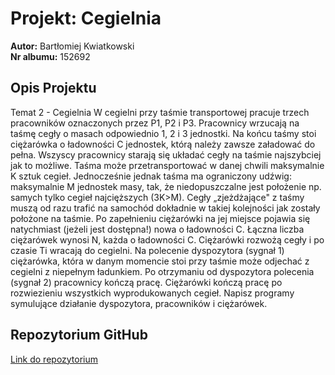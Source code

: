 # Projekt: Cegielnia

**Autor:** Bartłomiej Kwiatkowski  
**Nr albumu:** 152692

## Opis Projektu
Temat 2 - Cegielnia 
W cegielni przy taśmie transportowej pracuje trzech pracowników oznaczonych przez P1, P2 i P3. 
Pracownicy wrzucają na taśmę cegły o masach odpowiednio 1, 2 i 3 jednostki. Na końcu taśmy stoi 
ciężarówka o ładowności C jednostek, którą należy zawsze załadować do pełna. Wszyscy pracownicy 
starają się układać cegły na taśmie najszybciej jak to możliwe. Taśma może przetransportować w 
danej chwili maksymalnie K sztuk cegieł. Jednocześnie jednak taśma ma ograniczony udźwig: 
maksymalnie M jednostek masy, tak, że niedopuszczalne jest położenie np. samych tylko cegieł 
najcięższych (3K>M). Cegły „zjeżdżające" z taśmy muszą od razu trafić na samochód dokładnie w 
takiej kolejności jak zostały położone na taśmie. Po zapełnieniu ciężarówki na jej miejsce pojawia się 
natychmiast (jeżeli jest dostępna!) nowa o ładowności C. Łączna liczba ciężarówek wynosi N, każda 
o ładowności C. Ciężarówki rozwożą cegły i po czasie Ti wracają do cegielni. Na polecenie 
dyspozytora (sygnał 1) ciężarówka, która w danym momencie stoi przy taśmie może odjechać z 
cegielni z niepełnym ładunkiem. Po otrzymaniu od dyspozytora polecenia (sygnał 2) pracownicy 
kończą pracę. Ciężarówki kończą pracę po rozwiezieniu wszystkich wyprodukowanych cegieł. 
Napisz programy symulujące działanie dyspozytora, pracowników i ciężarówek. 

## Repozytorium GitHub

[Link do repozytorium]((https://github.com/BartlomiejKwiatkowsk/Cegielnia))  

